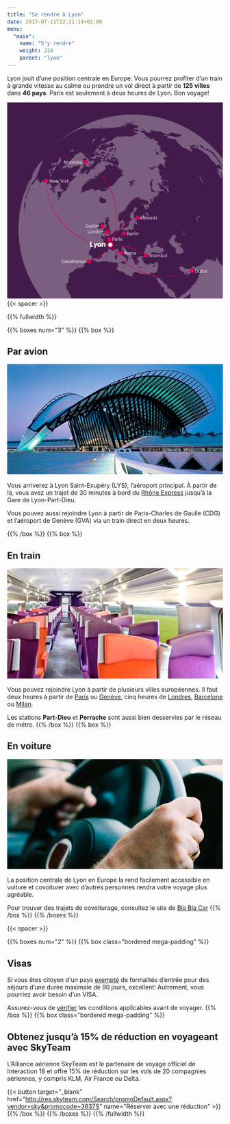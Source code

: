 ```yaml
---
title: "Se rendre à Lyon"
date: 2017-07-11T22:31:14+02:00
menu:
  "main":
    name: "S'y rendre"
    weight: 210
    parent: "lyon"
---
```

Lyon jouit d’une position centrale en Europe. Vous pourrez profiter d’un train à grande vitesse au calme ou prendre un vol direct à partir de **125 villes** dans **46 pays**. Paris est seulement à deux heures de Lyon. Bon voyage!

![Flights to Lyon](/img/graphics/lyon_flights.png)
{{< spacer >}}

{{% fullwidth %}}

{{% boxes num="3" %}}
{{% box %}}
## Par avion

![Lyon Saint Exupery airport (LYS)](/img/photos/lyon-scene10-Airport.jpg)

Vous arriverez à Lyon Saint-Exupéry (LYS), l’aéroport principal. À partir de là, vous avez un trajet de 30 minutes à bord du [Rh&ocirc;ne&nbsp;Express](https://www.rhonexpress.fr) jusqu’à la Gare de Lyon-Part-Dieu.

Vous pouvez aussi rejoindre Lyon à partir de Paris-Charles de Gaulle (CDG) et l’aéroport de Genève (GVA) via un train direct en deux heures.

{{% /box %}}
{{% box %}}
## En train
![Inside the highspeed train - TGV](/img/photos/lyon-scene11-Train-TGV.jpg)

Vous pouvez rejoindre Lyon à partir de plusieurs villes européennes. Il faut deux heures à partir de
[Paris](https://www.trainline.eu/trains/paris/lyon) ou [Genève](https://www.trainline.eu/trains/geneve-cornavin/lyon), cinq heures de [Londres](http://www.eurostar.com/uk-en/city-breaks/france/lyon), [Barcelone](https://www.trainline.eu/trains/barcelona/lyon) ou [Milan](https://www.trainline.eu/trains/milano/lyon).</p>

Les stations **Part-Dieu** et **Perrache** sont aussi bien desservies par le réseau de métro.
{{% /box %}}
{{% box %}}
## En voiture
![Carpooling](/img/photos/lyon-scene12-Carpooling.jpg)

La position centrale de Lyon en Europe la rend facilement accessible en voiture et covoiturer avec d’autres personnes rendra votre voyage plus agréable.

Pour trouver des trajets de covoiturage, consultez le site de [Bla&nbsp;Bla&nbsp;Car](https://www.blablacar.fr/search?fn=&fc=&tn=Lyon%2C+France)
{{% /box %}}
{{% /boxes %}}

{{< spacer >}}

{{% boxes num="2" %}}
{{% box class="bordered mega-padding" %}}
## Visas

Si vous êtes citoyen d'un pays [exempté](https://www.diplomatie.gouv.fr/fr/venir-en-france/formalites-d-entree-en-france/article/les-etrangers-titulaires-d-un-passeport-ordinaire-dispenses-de-l-obligation-de) de formalités d’entrée pour des séjours d’une durée maximale de 90 jours, excellent! Autrement, vous pourriez avoir besoin d’un VISA.

Assurez-vous de [vérifier](https://www.diplomatie.gouv.fr/fr/venir-en-france/formalites-d-entree-en-france/) les conditions applicables avant de voyager.
{{% /box %}}
{{% box class="bordered mega-padding" %}}

## Obtenez jusqu’à 15% de réduction en voyageant avec SkyTeam

L’Alliance aérienne SkyTeam est le partenaire de voyage officiel de Interaction 18 et offre 15% de réduction sur les vols de 20 compagnies aériennes, y compris KLM, Air&nbsp;France ou Delta.

{{< button target="_blank" href="http://res.skyteam.com/Search/promoDefault.aspx?vendor=sky&promocode=3637S" name="Réserver avec une réduction" >}}
{{% /box %}}
{{% /boxes %}}
{{% /fullwidth %}}

